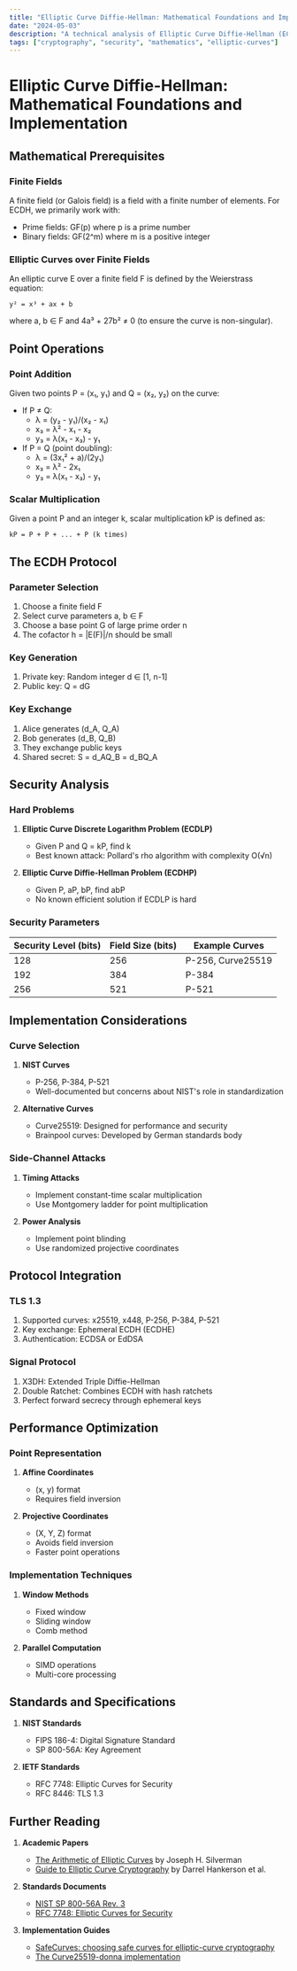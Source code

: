 ```yaml
---
title: "Elliptic Curve Diffie-Hellman: Mathematical Foundations and Implementation"
date: "2024-05-03"
description: "A technical analysis of Elliptic Curve Diffie-Hellman (ECDH), covering its mathematical foundations, protocol implementation, security properties, and practical applications in modern cryptography."
tags: ["cryptography", "security", "mathematics", "elliptic-curves"]
---
```


# Elliptic Curve Diffie-Hellman: Mathematical Foundations and Implementation

## Mathematical Prerequisites

### Finite Fields
A finite field (or Galois field) is a field with a finite number of elements. For ECDH, we primarily work with:
- Prime fields: GF(p) where p is a prime number
- Binary fields: GF(2^m) where m is a positive integer

### Elliptic Curves over Finite Fields
An elliptic curve E over a finite field F is defined by the Weierstrass equation:

```
y² = x³ + ax + b
```

where a, b ∈ F and 4a³ + 27b² ≠ 0 (to ensure the curve is non-singular).

## Point Operations

### Point Addition
Given two points P = (x₁, y₁) and Q = (x₂, y₂) on the curve:
- If P ≠ Q:
  - λ = (y₂ - y₁)/(x₂ - x₁)
  - x₃ = λ² - x₁ - x₂
  - y₃ = λ(x₁ - x₃) - y₁
- If P = Q (point doubling):
  - λ = (3x₁² + a)/(2y₁)
  - x₃ = λ² - 2x₁
  - y₃ = λ(x₁ - x₃) - y₁

### Scalar Multiplication
Given a point P and an integer k, scalar multiplication kP is defined as:
```
kP = P + P + ... + P (k times)
```

## The ECDH Protocol

### Parameter Selection
1. Choose a finite field F
2. Select curve parameters a, b ∈ F
3. Choose a base point G of large prime order n
4. The cofactor h = |E(F)|/n should be small

### Key Generation
1. Private key: Random integer d ∈ [1, n-1]
2. Public key: Q = dG

### Key Exchange
1. Alice generates (d_A, Q_A)
2. Bob generates (d_B, Q_B)
3. They exchange public keys
4. Shared secret: S = d_AQ_B = d_BQ_A

## Security Analysis

### Hard Problems
1. **Elliptic Curve Discrete Logarithm Problem (ECDLP)**
   - Given P and Q = kP, find k
   - Best known attack: Pollard's rho algorithm with complexity O(√n)

2. **Elliptic Curve Diffie-Hellman Problem (ECDHP)**
   - Given P, aP, bP, find abP
   - No known efficient solution if ECDLP is hard

### Security Parameters
| Security Level (bits) | Field Size (bits) | Example Curves |
|----------------------|-------------------|----------------|
| 128                  | 256               | P-256, Curve25519 |
| 192                  | 384               | P-384           |
| 256                  | 521               | P-521           |

## Implementation Considerations

### Curve Selection
1. **NIST Curves**
   - P-256, P-384, P-521
   - Well-documented but concerns about NIST's role in standardization

2. **Alternative Curves**
   - Curve25519: Designed for performance and security
   - Brainpool curves: Developed by German standards body

### Side-Channel Attacks
1. **Timing Attacks**
   - Implement constant-time scalar multiplication
   - Use Montgomery ladder for point multiplication

2. **Power Analysis**
   - Implement point blinding
   - Use randomized projective coordinates

## Protocol Integration

### TLS 1.3
1. Supported curves: x25519, x448, P-256, P-384, P-521
2. Key exchange: Ephemeral ECDH (ECDHE)
3. Authentication: ECDSA or EdDSA

### Signal Protocol
1. X3DH: Extended Triple Diffie-Hellman
2. Double Ratchet: Combines ECDH with hash ratchets
3. Perfect forward secrecy through ephemeral keys

## Performance Optimization

### Point Representation
1. **Affine Coordinates**
   - (x, y) format
   - Requires field inversion

2. **Projective Coordinates**
   - (X, Y, Z) format
   - Avoids field inversion
   - Faster point operations

### Implementation Techniques
1. **Window Methods**
   - Fixed window
   - Sliding window
   - Comb method

2. **Parallel Computation**
   - SIMD operations
   - Multi-core processing

## Standards and Specifications

1. **NIST Standards**
   - FIPS 186-4: Digital Signature Standard
   - SP 800-56A: Key Agreement

2. **IETF Standards**
   - RFC 7748: Elliptic Curves for Security
   - RFC 8446: TLS 1.3

## Further Reading

1. **Academic Papers**
   - [The Arithmetic of Elliptic Curves](https://link.springer.com/book/10.1007/978-0-387-09494-6) by Joseph H. Silverman
   - [Guide to Elliptic Curve Cryptography](https://link.springer.com/book/10.1007/b97644) by Darrel Hankerson et al.

2. **Standards Documents**
   - [NIST SP 800-56A Rev. 3](https://nvlpubs.nist.gov/nistpubs/SpecialPublications/NIST.SP.800-56Ar3.pdf)
   - [RFC 7748: Elliptic Curves for Security](https://tools.ietf.org/html/rfc7748)

3. **Implementation Guides**
   - [SafeCurves: choosing safe curves for elliptic-curve cryptography](https://safecurves.cr.yp.to/)
   - [The Curve25519-donna implementation](https://github.com/agl/curve25519-donna) 
